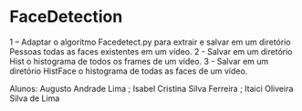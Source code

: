 # FaceDetection
1 – Adaptar o algoritmo Facedetect.py para extrair e salvar em um diretório Pessoas todas as faces existentes em um vídeo. 
2 - Salvar em um diretório Hist o histograma de todos os frames de um vídeo. 
3 - Salvar em um diretório HistFace o histograma de todas as faces de um vídeo. 

Alunos: Augusto Andrade Lima ; Isabel Cristina Silva Ferreira ; Itaici Oliveira Silva de Lima
